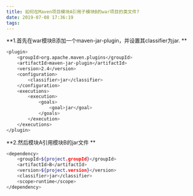 ```yaml
---
title: 如何在Maven项目模块A引用子模块B的war项目的类文件?
date: 2019-07-08 17:36:19
tags:
---
```

**1.首先在war模块B添加一个maven-jar-plugin，并设置其classifier为jar. **
```bash
<plugin>
    <groupId>org.apache.maven.plugins</groupId>
    <artifactId>maven-jar-plugin</artifactId>
    <version>2.4</version>
    <configuration>
        <classifier>jar</classifier>
    </configuration>
    <executions>
        <execution>
            <goals>
                <goal>jar</goal>
            </goals>
        </execution>
    </executions>
</plugin>
```
**2.然后模块A引用模块B的jar文件 **
```bash
<dependency>
    <groupId>${project.groupId}</groupId>
    <artifactId>B</artifactId>
    <version>${project.version}</version>
    <classifier>jar</classifier>
    <scope>runtime</scope>
</dependency>
```